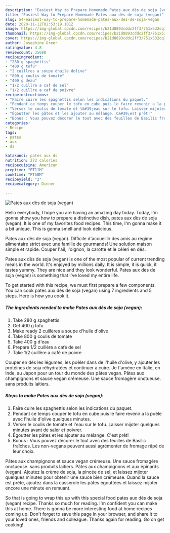 ```yaml
---
description: "Easiest Way to Prepare Homemade Pates aux dès de soja (vegan)"
title: "Easiest Way to Prepare Homemade Pates aux dès de soja (vegan)"
slug: 54-easiest-way-to-prepare-homemade-pates-aux-des-de-soja-vegan
date: 2020-11-12T02:53:19.101Z
image: https://img-global.cpcdn.com/recipes/b21d8893cddc2ff3/751x532cq70/pates-aux-des-de-soja-vegan-photo-principale-de-la-recette.jpg
thumbnail: https://img-global.cpcdn.com/recipes/b21d8893cddc2ff3/751x532cq70/pates-aux-des-de-soja-vegan-photo-principale-de-la-recette.jpg
cover: https://img-global.cpcdn.com/recipes/b21d8893cddc2ff3/751x532cq70/pates-aux-des-de-soja-vegan-photo-principale-de-la-recette.jpg
author: Josephine Greer
ratingvalue: 4.8
reviewcount: 35688
recipeingredient:
- "280 g spaghettis"
- "400 g tofu"
- "2 cuillres a soupe dhuile dolive"
- "800 g coulis de tomate"
- "400 g deau"
- "1/2 cuillre a caf de sel"
- "1/2 cuillre a caf de poivre"
recipeinstructions:
- "Faire cuire les spaghettis selon les indications du paquet."
- "Pendant ce temps couper le tofu en cube puis le faire revenir a la poêle avec l&#39;huile d&#39;olive quelques minutes."
- "Verser le coulis de tomate et l&#39;eau sur le tofu. Laisser mijoter quelques minutes avant de saler et poivrer."
- "Égoutter les pâtes et les ajouter au mélange. C&#39;est prêt!"
- "Bonus : Vous pouvez décorer le tout avec des feuilles de Basilic fraîches. Les non-vegans peuvent aussi agrémenter de fromage râpé de leur choix."
categories:
- Recipe
tags:
- pates
- aux
- ds

katakunci: pates aux ds 
nutrition: 272 calories
recipecuisine: American
preptime: "PT11M"
cooktime: "PT50M"
recipeyield: "2"
recipecategory: Dinner

---
```



![Pates aux dès de soja (vegan)](https://img-global.cpcdn.com/recipes/b21d8893cddc2ff3/751x532cq70/pates-aux-des-de-soja-vegan-photo-principale-de-la-recette.jpg)

Hello everybody, I hope you are having an amazing day today. Today, I'm gonna show you how to prepare a distinctive dish, pates aux dès de soja (vegan). It is one of my favorites food recipes. This time, I'm gonna make it a bit unique. This is gonna smell and look delicious.

Pates aux dès de soja (vegan). Difficile d&#39;accueillir des amis au régime alimentaire strict avec une famille de gourmands! Une solution maison simple et rapide. Couper l&#39;ail, l&#39;oignon, la carotte et le céleri en dés.

Pates aux dès de soja (vegan) is one of the most popular of current trending meals in the world. It's enjoyed by millions daily. It is simple, it is quick, it tastes yummy. They are nice and they look wonderful. Pates aux dès de soja (vegan) is something that I've loved my entire life.


To get started with this recipe, we must first prepare a few components. You can cook pates aux dès de soja (vegan) using 7 ingredients and 5 steps. Here is how you cook it.

<!--inarticleads1-->

##### The ingredients needed to make Pates aux dès de soja (vegan):

1. Take 280 g spaghettis
1. Get 400 g tofu
1. Make ready 2 cuillères a soupe d&#39;huile d&#39;olive
1. Take 800 g coulis de tomate
1. Take 400 g d&#39;eau
1. Prepare 1/2 cuillère a café de sel
1. Take 1/2 cuillère a café de poivre


Couper en dès les légumes, les poêler dans de l&#39;huile d&#39;olive, y ajouter les protéines de soja réhydratées et continuer à cuire. Je t&#39;amène en Italie, en Inde, au Japon pour un tour du monde des pâtes vegan. Pâtes aux champignons et sauce vegan crémeuse. Une sauce fromagère onctueuse. sans produits laitiers. 

<!--inarticleads2-->

##### Steps to make Pates aux dès de soja (vegan):

1. Faire cuire les spaghettis selon les indications du paquet.
1. Pendant ce temps couper le tofu en cube puis le faire revenir a la poêle avec l&#39;huile d&#39;olive quelques minutes.
1. Verser le coulis de tomate et l&#39;eau sur le tofu. Laisser mijoter quelques minutes avant de saler et poivrer.
1. Égoutter les pâtes et les ajouter au mélange. C&#39;est prêt!
1. Bonus : Vous pouvez décorer le tout avec des feuilles de Basilic fraîches. Les non-vegans peuvent aussi agrémenter de fromage râpé de leur choix.


Pâtes aux champignons et sauce vegan crémeuse. Une sauce fromagère onctueuse. sans produits laitiers. Pâtes aux champignons et aux épinards (vegan). Ajoutez la crème de soja, la pincée de sel, et laissez mijoter quelques minutes pour obtenir une sauce bien crémeuse. Quand la sauce est prête, ajoutez dans la casserole les pâtes égouttées et laissez mijoter encore une minute en remuant. 

So that is going to wrap this up with this special food pates aux dès de soja (vegan) recipe. Thanks so much for reading. I'm confident you can make this at home. There is gonna be more interesting food at home recipes coming up. Don't forget to save this page in your browser, and share it to your loved ones, friends and colleague. Thanks again for reading. Go on get cooking!
